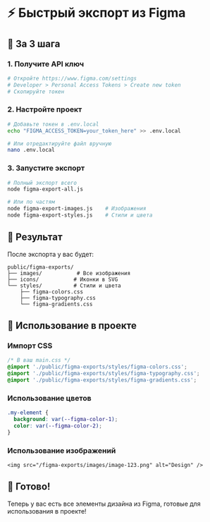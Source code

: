 # ⚡ Быстрый экспорт из Figma

## 🚀 За 3 шага

### 1. Получите API ключ
```bash
# Откройте https://www.figma.com/settings
# Developer > Personal Access Tokens > Create new token
# Скопируйте токен
```

### 2. Настройте проект
```bash
# Добавьте токен в .env.local
echo "FIGMA_ACCESS_TOKEN=your_token_here" >> .env.local

# Или отредактируйте файл вручную
nano .env.local
```

### 3. Запустите экспорт
```bash
# Полный экспорт всего
node figma-export-all.js

# Или по частям
node figma-export-images.js    # Изображения
node figma-export-styles.js    # Стили и цвета
```

## 📁 Результат

После экспорта у вас будет:
```
public/figma-exports/
├── images/           # Все изображения
├── icons/           # Иконки в SVG
└── styles/          # Стили и цвета
    ├── figma-colors.css
    ├── figma-typography.css
    └── figma-gradients.css
```

## 🔧 Использование в проекте

### Импорт CSS
```css
/* В ваш main.css */
@import './public/figma-exports/styles/figma-colors.css';
@import './public/figma-exports/styles/figma-typography.css';
@import './public/figma-exports/styles/figma-gradients.css';
```

### Использование цветов
```css
.my-element {
  background: var(--figma-color-1);
  color: var(--figma-color-2);
}
```

### Использование изображений
```tsx
<img src="/figma-exports/images/image-123.png" alt="Design" />
```

## 🎯 Готово!

Теперь у вас есть все элементы дизайна из Figma, готовые для использования в проекте!






